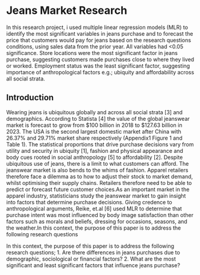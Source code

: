 # Jeans Market Research

In this research project, i used multiple linear regression models (MLR) to identify the most significant variables in jeans purchase and to forecast the price that customers would pay for jeans based on the research questions conditions, using sales data from the prior year. All variables had <0.05 significance. Store locations were the most significant factor in jeans purchase, suggesting customers made purchases close to where they lived or worked. Employment status was the least significant factor, suggesting importance of anthropological factors e.g.; ubiquity and affordability across all social strata.

## Introduction

Wearing jeans is ubiquitous globally and across all social strata [3] and demographics. According to Statista [4] the value of the global jeanswear market is forecast to grow from $100 billion in 2018 to $127.63 billion in 2023. The USA is the second largest domestic market after China with 26.37% and 29.71% market share respectively (Appendix1 Figure 1 and Table 1). The statistical proportions that drive purchase decisions vary from utility and security in ubiquity [1], fashion and physical appearance and body cues rooted in social anthropology [5] to affordability [2]. Despite ubiquitous use of jeans, there is a limit to what customers can afford. The jeanswear market is also bends to the whims of fashion. Apparel retailers therefore face a dilemma as to how to adjust their stock to market demand, whilst optimising their supply chains. Retailers therefore need to be able to predict or forecast future customer choices.As an important market in the apparel industry, statisticians study the jeanswear market to gain insight into factors that determine purchase decisions. Giving credence to anthropological arguments, Reike, et.al [6] used MLR to determine that purchase intent was most influenced by body image satisfaction than other factors such as morals and beliefs, dressing for occasions, seasons, and the weather.In this context, the purpose of this paper is to address the following research questions

In this context, the purpose of this paper is to address the following research questions;
       1. Are there differences in jeans purchases due to demographic, sociological or financial factors?
       2. What are the most significant and least significant factors that influence jeans purchase?

